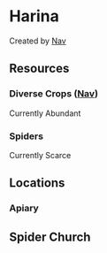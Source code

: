 # Harina
Created by [Nav](/Players/Nav.md)

## Resources

### Diverse Crops ([Nav](/Players/Nav.md))
Currently Abundant

### Spiders
Currently Scarce

## Locations

### Apiary

## Spider Church
